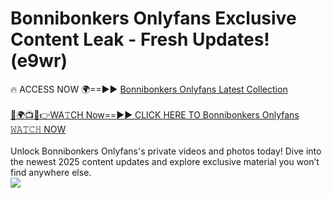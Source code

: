 # Bonnibonkers Onlyfans Exclusive Content Leak - Fresh Updates! (e9wr)

🔥 ACCESS NOW 🌍==►► <a href="https://tinyurl.com/kvy9nzfs" rel="nofollow">Bonnibonkers Onlyfans Latest Collection</a>
<br><br>
[🔴🌍📺📱👉WA𝚃CH Now==►► CLICK HERE TO Bonnibonkers Onlyfans 𝚆𝙰𝚃𝙲𝙷 NOW](https://tinyurl.com/kvy9nzfs)
<br><br>
Unlock Bonnibonkers Onlyfans's private videos and photos today! Dive into the newest 2025 content updates and explore exclusive material you won’t find anywhere else.
<br>
<a href="https://tinyurl.com/kvy9nzfs" rel="nofollow" data-target="animated-image.originalLink"><img src="https://camo.githubusercontent.com/8a4f000d20f83aca3bf7ec5f350d767afa0574a8a352519fd8cfa583a6f93a33/68747470733a2f2f692e696d6775722e636f6d2f644a486b345a712e676966" data-canonical-src="https://i.imgur.com/dJHk4Zq.gif" style="max-width: 100%; display: inline-block;" data-target="animated-image.originalImage"></a>
<br>
